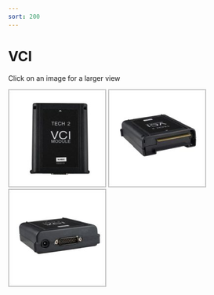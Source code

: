 ```yaml
---
sort: 200
---
```

# VCI

Click on an image for a larger view

[![](vci_01_t.jpg)](vci_01.png)
[![](vci_02_t.jpg)](vci_02.png)
[![](vci_03_t.jpg)](vci_03.png)
